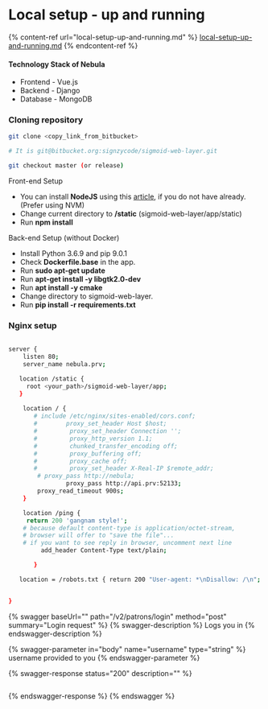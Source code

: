 # Local setup - up and running

{% content-ref url="local-setup-up-and-running.md" %}
[local-setup-up-and-running.md](local-setup-up-and-running.md)
{% endcontent-ref %}

#### Technology Stack of Nebula

* Frontend - Vue.js
* Backend - Django
* Database - MongoDB



### Cloning repository

```bash
git clone <copy_link_from_bitbucket> 

# It is git@bitbucket.org:signzycode/sigmoid-web-layer.git

git checkout master (or release)
```

Front-end Setup

* You can install **NodeJS** using this [article](https://www.google.com/url?q=https%3A%2F%2Fwww.digitalocean.com%2Fcommunity%2Ftutorials%2Fhow-to-install-node-js-on-ubuntu-18-04\&sa=D\&sntz=1\&usg=AFQjCNGTyXoLkxQIwtiR-kMLAP2CgcvXrQ), if you do not have already. (Prefer using NVM)
* Change current directory to **/static** (sigmoid-web-layer/app/static)
* Run **npm install**

Back-end Setup (without Docker)

* Install Python 3.6.9 and pip 9.0.1
* Check **Dockerfile.base** in the app.
* Run **sudo apt-get update**
* Run **apt-get install -y libgtk2.0-dev**
* Run **apt install -y cmake**
* Change directory to sigmoid-web-layer.
* Run **pip install -r requirements.txt**

### Nginx setup

```bash

server {
    listen 80;
    server_name nebula.prv;

   location /static {
     root <your_path>/sigmoid-web-layer/app;
   }
​
    location / {
       # include /etc/nginx/sites-enabled/cors.conf;
       #        proxy_set_header Host $host;
       #         proxy_set_header Connection '';
       #         proxy_http_version 1.1;
       #         chunked_transfer_encoding off;
       #         proxy_buffering off;
       #         proxy_cache off;
       #         proxy_set_header X-Real-IP $remote_addr;
        # proxy_pass http://nebula;
                proxy_pass http://api.prv:52133;
        proxy_read_timeout 900s;
    }

    location /ping {
     return 200 'gangnam style!';
    # because default content-type is application/octet-stream,
    # browser will offer to "save the file"...
    # if you want to see reply in browser, uncomment next line
         add_header Content-Type text/plain;

       }

   location = /robots.txt { return 200 "User-agent: *\nDisallow: /\n"; }


}
```

{% swagger baseUrl="" path="/v2/patrons/login" method="post" summary="Login request" %}
{% swagger-description %}
Logs you in
{% endswagger-description %}

{% swagger-parameter in="body" name="username" type="string" %}
username provided to you
{% endswagger-parameter %}

{% swagger-response status="200" description="" %}
```
```
{% endswagger-response %}
{% endswagger %}
